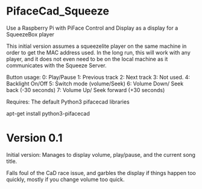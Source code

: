 PifaceCad_Squeeze
=================

Use a Raspberry Pi with PiFace Control and Display as a display for a SqueezeBox player

This initial version assumes a squeezelite player on the same machine in order to get the MAC address used. In the long run, this will work with any player, and it does not even need to be on the local machine as it communicates with the Squeeze Server.

 Button usage:
 0: Play/Pause
 1: Previous track
 2: Next track
 3: Not used.
 4: Backlight On/Off
 5: Switch mode (volume/Seek)
 6: Volume Down/ Seek back (-30 seconds)
 7: Volume Up/ Seek forward (+30 seconds)

 Requires: The default Python3 pifacecad libraries

 apt-get install python3-pifacecad

Version 0.1
===========

 Initial version: Manages to display volume, play/pause, and the current song title.

 Falls foul of the CaD race issue, and garbles the display if things happen too quickly, mostly if you change volume too quick.
